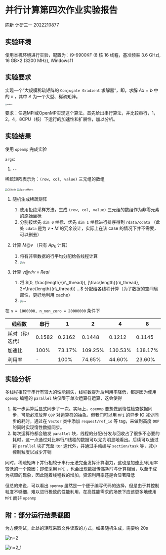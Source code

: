 # 并行计算第四次作业实验报告

陈新	计研三一	2022210877



## 实验环境

使用本机环境进行实验，配置为：i9-9900KF (8 核 16 线程，基准频率 3.6 GHz), 16 GB$\times$2 (3200 MHz), Windows11



## 实验要求

实现一个“大规模稀疏矩阵的 `Conjugate Gradient` 求解器”，即，求解 $Ax=b$ 中的 $x$ ，其中 $A$ 为一个大型、稀疏矩阵。

<img src="pictures/problem.png" alt="problem" style="zoom:33%;" />

要求：任选MPI或OpenMP实现这个算法。首先给出串行算法，并比较串行，1，2，4，8CPU（核）下运行的加速性和扩展性，加以分析。



## 实验结果

使用 `openmp` 完成实验



`args`:

1. `--`



稀疏矩阵表示为：`(row, col, value)` 三元组的数组

<img src="pictures/OLNode.png" alt="OLNode" style="zoom:50%;" />

<img src="pictures/SparseMatrix.png" alt="SparseMatrix" style="zoom:50%;" />

1. 随机生成稀疏矩阵
   1. 使用拒绝采样方法，生成 `(row, col, value)` 三元组的数组作为非零元素的原始坐标
   2. 分别按优先 `dim 0` 坐标、优先 `dim 1` 坐标进行排序得到 `rdata/cdata` （此处 `cdata` 是为 $v \bullet M$ 的冗余设计，实际上在该 case 的情况下并不需要，可以删去）
2. 计算 $M @ v$ （只有 $Ap_k$ 计算）
   1. 将有非零数据的行平均分配给各线程计算
   2. <img src="pictures/Ap.png" alt="Ap" style="zoom:50%;" />

3. 计算 $v @ v / v \times Real$ 
   1. 将 $[0, \frac{length}{n\_thread}), [\frac{length}{n\_thread}, 2*\frac{length}{n\_thread}) ...$ 分配给各线程计算（为了数据的空间局部性，更好地利用 cache）
   2. <img src="pictures/v+v.png" alt="v+v" style="zoom:50%;" />




在 `n = 1000000, n_non_zero = 20000000` 条件下

| 线程数          | 串行   | 1      | 2       | 4       | 8       |
| --------------- | ------ | ------ | ------- | ------- | ------- |
| 耗时（秒/迭代） | 0.1582 | 0.2162 | 0.1448  | 0.1212  | 0.1145  |
| 加速比          | 100%   | 73.17% | 109.25% | 130.53% | 138.17% |
| 利用率          | -      | 100%   | 74.65%  | 44.60%  | 23.60%  |



## 实验分析

多线程相较于串行有较大的性能损失，线程数提升后利用率降低，都是因为使用 `openmp` 编程的 `parallel` 块仅限于单次运算符运算，这会使得

1. 每一步运算后显式同步了一次。实际上，`openmp` 要想做到惰性检查数据同步，可能必须放弃 `OOP` 对运算符的抽象。但我们可以用 `MPI` 的异步 IO 减少同步的耗时，通过在 `Vector` 类中添加 `request/ref_id` 等 tag，来做到高度 `OOP` 的同时实现惰性数据同步。
2. 每次运算符都会触发 `parallel` 块，线程的分配/分发与回收占了很多不必要的耗时，这一点通过对比串行/1线程的数据可以尤为明显地看出。后续可以通过将 `parallel` 块扩充至 iter 迭代外，并通过手动编写 `section/task` 等，减小控制粒度以减少开销



同时，稀疏矩阵下并行相较于串行无法完全发挥计算潜力，这也是加速比/利用率较低的一个原因；即使采用 `MPI` ，也会出现数据传递耗时与计算相当，以至于成为瓶颈的现象，因此随着线程数的增加，资源利用率还是会显著降低

但总的来说，可以看出 `openmp` 虽然是一个便于编写代码的选择，但是由于其控制粒度不够细，难以进行极致的性能利用，在高性能需求的场景下应该更多地使用 `MPI` 而非 `openmp`





## 附：部分运行结果截图

为方便测试，此处的矩阵采取文件读取的方式。如果随机生成，需要约 20s

![n=2](pictures/n=2.png)

![n=2_1](pictures/n=2_1.png)
